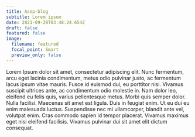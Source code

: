 ```yaml
---
title: Asep-blog
subtitle: Lorem ipsum
date: 2021-09-28T03:48:24.654Z
draft: false
featured: false
image:
  filename: featured
  focal_point: Smart
  preview_only: false
---
```

Lorem Ipsum  dolor sit amet, consectetur adipiscing elit. Nunc fermentum, arcu eget lacinia condimentum, metus odio pulvinar justo, ac fermentum lacus ipsum vitae mauris. Fusce id euismod dui, eu porttitor nisi. Vivamus suscipit ultrices ante, ac condimentum odio molestie in. Nam dolor leo, eleifend eu felis quis, varius pellentesque metus. Morbi quis semper dolor. Nulla facilisi. Maecenas sit amet est ligula. Duis in feugiat enim. Ut eu dui eu enim malesuada luctus. Suspendisse nec mi ullamcorper, blandit ante vel, volutpat enim. Cras commodo sapien id tempor placerat. Vivamus maximus eget nisi eleifend facilisis. Vivamus pulvinar dui sit amet elit dictum consequat.